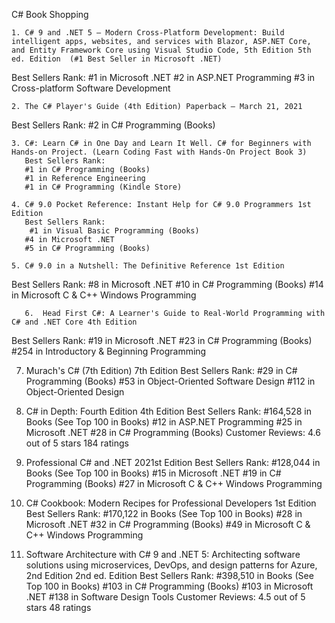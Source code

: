 C# Book Shopping

    1. C# 9 and .NET 5 – Modern Cross-Platform Development: Build intelligent apps, websites, and services with Blazor, ASP.NET Core, and Entity Framework Core using Visual Studio Code, 5th Edition 5th ed. Edition  (#1 Best Seller in Microsoft .NET)
Best Sellers Rank: 
#1 in Microsoft .NET
#2 in ASP.NET Programming
#3 in Cross-platform Software Development

    2. The C# Player's Guide (4th Edition) Paperback – March 21, 2021
Best Sellers Rank:
#2 in C# Programming (Books)
       
    3. C#: Learn C# in One Day and Learn It Well. C# for Beginners with Hands-on Project. (Learn Coding Fast with Hands-On Project Book 3) 
       Best Sellers Rank: 
       #1 in C# Programming (Books)
       #1 in Reference Engineering
       #1 in C# Programming (Kindle Store)

    4. C# 9.0 Pocket Reference: Instant Help for C# 9.0 Programmers 1st Edition
       Best Sellers Rank: 
        #1 in Visual Basic Programming (Books)
       #4 in Microsoft .NET
       #5 in C# Programming (Books)

    5. C# 9.0 in a Nutshell: The Definitive Reference 1st Edition
Best Sellers Rank:
#8 in Microsoft .NET
#10 in C# Programming (Books)
#14 in Microsoft C & C++ Windows Programming
       
       6.  Head First C#: A Learner's Guide to Real-World Programming with C# and .NET Core 4th Edition
Best Sellers Rank:
#19 in Microsoft .NET
#23 in C# Programming (Books)
#254 in Introductory & Beginning Programming

7. Murach's C# (7th Edition) 7th Edition
Best Sellers Rank:
#29 in C# Programming (Books)
#53 in Object-Oriented Software Design
#112 in Object-Oriented Design



8. C# in Depth: Fourth Edition 4th Edition
Best Sellers Rank: #164,528 in Books (See Top 100 in Books)
#12 in ASP.NET Programming
#25 in Microsoft .NET
#28 in C# Programming (Books)
Customer Reviews: 4.6 out of 5 stars    184 ratings


9. Professional C# and .NET 2021st Edition
Best Sellers Rank: #128,044 in Books (See Top 100 in Books)
#15 in Microsoft .NET
#19 in C# Programming (Books)
#27 in Microsoft C & C++ Windows Programming

10. C# Cookbook: Modern Recipes for Professional Developers 1st Edition
Best Sellers Rank: #170,122 in Books (See Top 100 in Books)
#28 in Microsoft .NET
#32 in C# Programming (Books)
#49 in Microsoft C & C++ Windows Programming

11. Software Architecture with C# 9 and .NET 5: Architecting software solutions using microservices, DevOps, and design patterns for Azure, 2nd Edition 2nd ed. Edition
Best Sellers Rank: #398,510 in Books (See Top 100 in Books)
#103 in C# Programming (Books)
#103 in Microsoft .NET
#138 in Software Design Tools
Customer Reviews: 4.5 out of 5 stars    48 ratings
